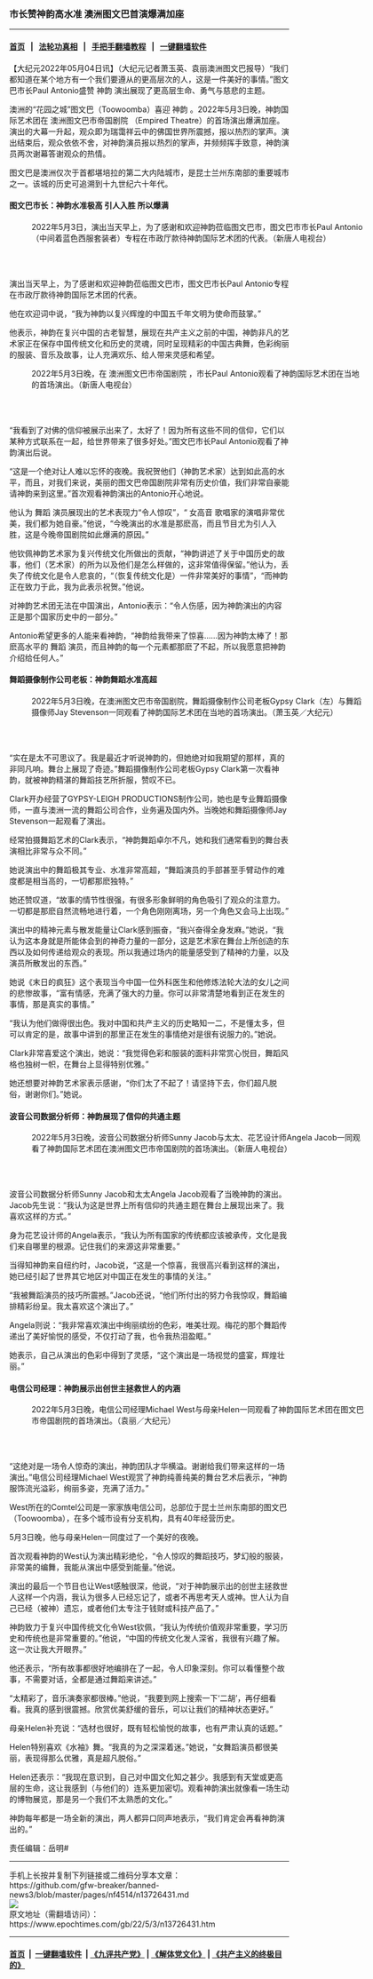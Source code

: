 ### 市长赞神韵高水准 澳洲图文巴首演爆满加座
------------------------

#### [首页](https://github.com/gfw-breaker/banned-news3/blob/master/README.md) &nbsp;&nbsp;|&nbsp;&nbsp; [法轮功真相](https://github.com/begood0513/basic/blob/master/README.md)  &nbsp;&nbsp;|&nbsp;&nbsp; [手把手翻墙教程](https://github.com/gfw-breaker/guides/wiki)  &nbsp;&nbsp;|&nbsp;&nbsp; [一键翻墙软件](https://github.com/gfw-breaker/nogfw/blob/master/README.md)  



<div><p>
 【大纪元2022年05月04日讯】（大纪元记者萧玉英、袁丽澳洲图文巴报导）“我们都知道在某个地方有一个我们要遵从的更高层次的人，这是一件美好的事情。”图文巴市长Paul Antonio盛赞
 <ok href="https://www.epochtimes.com/gb/tag/%E7%A5%9E%E9%9F%B5.html">
  神韵
 </ok>
 演出展现了更高层生命、勇气与慈悲的主题。
</p>
<p>
 澳洲的“花园之城”图文巴（Toowoomba）喜迎
 <ok href="https://www.epochtimes.com/gb/tag/%E7%A5%9E%E9%9F%B5.html">
  神韵
 </ok>
 。2022年5月3日晚，神韵国际艺术团在
 <ok href="https://www.epochtimes.com/gb/tag/%E6%BE%B3%E6%B4%B2%E5%9B%BE%E6%96%87%E5%B7%B4%E5%B8%82%E5%B8%9D%E5%9B%BD%E5%89%A7%E9%99%A2.html">
  澳洲图文巴市帝国剧院
 </ok>
 （Empired Theatre）的首场演出爆满加座。演出的大幕一升起，观众即为瑞霭祥云中的佛国世界所震撼，报以热烈的掌声。演出结束后，观众依依不舍，对神韵演员报以热烈的掌声，并频频挥手致意，神韵演员两次谢幕答谢观众的热情。
</p>
<p>
 图文巴是澳洲仅次于首都堪培拉的第二大内陆城市，是昆士兰州东南部的重要城市之一。该城的历史可追溯到十九世纪六十年代。
</p>
<h4>
 图文巴市长：神韵水准极高 引人入胜 所以爆满
</h4>
<figure aria-describedby="caption-attachment-13726554" class="wp-caption aligncenter" id="attachment_13726554" style="width: 600px">
 <ok href="https://i.epochtimes.com/assets/uploads/2022/05/id13726554-2205032024172124.jpg" target="_blank">
  <img alt="" class="size-large wp-image-13726554" src="https://i.epochtimes.com/assets/uploads/2022/05/id13726554-2205032024172124-600x400.jpg" title=""/>
 </ok>
 <br/><figcaption class="wp-caption-text" id="caption-attachment-13726554">
  2022年5月3日，演出当天早上，为了感谢和欢迎神韵莅临图文巴市，图文巴市市长Paul Antonio（中间着蓝色西服套装者）专程在市政厅款待神韵国际艺术团的代表。（新唐人电视台）
 </figcaption><br/>
</figure><br/>
<p>
 演出当天早上，为了感谢和欢迎神韵莅临图文巴市，图文巴市长Paul Antonio专程在市政厅款待神韵国际艺术团的代表。
</p>
<p>
 他在欢迎词中说，“我为神韵以复兴辉煌的中国五千年文明为使命而鼓掌。”
</p>
<p>
 他表示，神韵在复兴中国的古老智慧，展现在共产主义之前的中国，神韵非凡的艺术家正在保存中国传统文化和历史的灵魂，同时呈现精彩的中国古典舞，色彩绚丽的服装、音乐及故事，让人充满欢乐、给人带来灵感和希望。
</p>
<figure aria-describedby="caption-attachment-13726478" class="wp-caption aligncenter" id="attachment_13726478" style="width: 600px">
 <ok href="https://i.epochtimes.com/assets/uploads/2022/05/id13726478-54-20220503_730pm_Toowoomba-NTDTV-Paul-Antonio-Mayor-of-Toowoomba-Regional-Council.jpg" target="_blank">
  <img alt="" class="size-large wp-image-13726478" src="https://i.epochtimes.com/assets/uploads/2022/05/id13726478-54-20220503_730pm_Toowoomba-NTDTV-Paul-Antonio-Mayor-of-Toowoomba-Regional-Council-600x400.jpg"/>
 </ok>
 <br/><figcaption class="wp-caption-text" id="caption-attachment-13726478">
  2022年5月3日晚，在
  <ok href="https://www.epochtimes.com/gb/tag/%E6%BE%B3%E6%B4%B2%E5%9B%BE%E6%96%87%E5%B7%B4%E5%B8%82%E5%B8%9D%E5%9B%BD%E5%89%A7%E9%99%A2.html">
   澳洲图文巴市帝国剧院
  </ok>
  ，市长Paul Antonio观看了神韵国际艺术团在当地的首场演出。（新唐人电视台）
 </figcaption><br/>
</figure><br/>
<p>
 “我看到了对佛的信仰被展示出来了，太好了！因为所有这些不同的信仰，它们以某种方式联系在一起，给世界带来了很多好处。”图文巴市长Paul Antonio观看了神韵演出后说。
</p>
<p>
 “这是一个绝对让人难以忘怀的夜晚。我祝贺他们（神韵艺术家）达到如此高的水平，而且，对我们来说，美丽的图文巴帝国剧院非常有历史价值，我们非常自豪能请神韵来到这里。”首次观看神韵演出的Antonio开心地说。
</p>
<p>
 他认为
 <ok href="https://www.epochtimes.com/gb/tag/%E8%88%9E%E8%B9%88.html">
  舞蹈
 </ok>
 演员展现出的艺术表现力“令人惊叹”，“
 <ok href="https://www.epochtimes.com/gb/tag/%E5%A5%B3%E9%AB%98%E9%9F%B3.html">
  女高音
 </ok>
 歌唱家的演唱非常优美，我们都为她自豪。”他说，“今晚演出的水准是那麽高，而且节目尤为引人入胜，这是今晚帝国剧院如此爆满的原因。”
</p>
<p>
 他钦佩神韵艺术家为复兴传统文化所做出的贡献，“神韵讲述了关于中国历史的故事，他们（艺术家）的所为以及他们是怎么样做的，这非常值得保留。”他认为，丢失了传统文化是令人悲哀的，“（恢复传统文化是）一件非常美好的事情”，“而神韵正在致力于此，我为此表示祝贺。”他说。
</p>
<p>
 对神韵艺术团无法在中国演出，Antonio表示：“令人伤感，因为神韵演出的内容正是那个国家历史中的一部分。”
</p>
<p>
 Antonio希望更多的人能来看神韵，“神韵给我带来了惊喜……因为神韵太棒了！那麽高水平的
 <ok href="https://www.epochtimes.com/gb/tag/%E8%88%9E%E8%B9%88.html">
  舞蹈
 </ok>
 演员，而且神韵的每一个元素都那麽了不起，所以我愿意把神韵介绍给任何人。”
</p>
<h4>
 舞蹈摄像制作公司老板：神韵舞蹈水准高超
</h4>
<figure aria-describedby="caption-attachment-13726479" class="wp-caption aligncenter" id="attachment_13726479" style="width: 600px">
 <ok href="https://i.epochtimes.com/assets/uploads/2022/05/id13726479-31B-20220503_730pm_Toowoomba-Ying-xxxx-xxxx.jpg" target="_blank">
  <img alt="" class="size-large wp-image-13726479" src="https://i.epochtimes.com/assets/uploads/2022/05/id13726479-31B-20220503_730pm_Toowoomba-Ying-xxxx-xxxx-600x400.jpg"/>
 </ok>
 <br/><figcaption class="wp-caption-text" id="caption-attachment-13726479">
  2022年5月3日晚，在澳洲图文巴市帝国剧院，舞蹈摄像制作公司老板Gypsy Clark（左）与舞蹈摄像师Jay Stevenson一同观看了神韵国际艺术团在当地的首场演出。（萧玉英／大纪元）
 </figcaption><br/>
</figure><br/>
<p>
 “实在是太不可思议了。我是最近才听说神韵的，但她绝对如我期望的那样，真的非同凡响。舞台上展现了奇迹。”舞蹈摄像制作公司老板Gypsy Clark第一次看神韵，就被神韵精湛的舞蹈技艺所折服，赞叹不已。
</p>
<p>
 Clark开办经营了GYPSY-LEIGH PRODUCTIONS制作公司，她也是专业舞蹈摄像师，一直与澳洲一流的舞蹈公司合作，业务遍及国内外。当晚她和舞蹈摄像师Jay Stevenson一起观看了演出。
</p>
<p>
 经常拍摄舞蹈艺术的Clark表示，“神韵舞蹈卓尔不凡，她和我们通常看到的舞台表演相比非常与众不同。”
</p>
<p>
 她说演出中的舞蹈极其专业、水准非常高超，“舞蹈演员的手部甚至手臂动作的难度都是相当高的，一切都那麽独特。”
</p>
<p>
 她还赞叹道，“故事的情节性很强，有很多形象鲜明的角色吸引了观众的注意力。一切都是那麽自然流畅地进行着，一个角色刚刚离场，另一个角色又会马上出现。”
</p>
<p>
 演出中的精神元素与散发能量让Clark感到振奋，“我兴奋得全身发麻。”她说，“我认为这本身就是所能体会到的神奇力量的一部分，这是艺术家在舞台上所创造的东西以及如何传递给观众的表现。所以我通过场内的能量感受到了精神的力量，以及演员所散发出的东西。”
</p>
<p>
 她说《末日的疯狂》这个表现当今中国一位外科医生和他修炼法轮大法的女儿之间的悲惨故事，“富有情感，充满了强大的力量。你可以非常清楚地看到正在发生的事情，那是真实的事情。”
</p>
<p>
 “我认为他们做得很出色。我对中国和共产主义的历史略知一二，不是懂太多，但可以肯定的是，故事中讲到的那里正在发生的事情绝对是很有说服力的。”她说。
</p>
<p>
 Clark非常喜爱这个演出，她说：“我觉得色彩和服装的面料非常赏心悦目，舞蹈风格也独树一帜，在舞台上显得特别优雅。”
</p>
<p>
 她还想要对神韵艺术家表示感谢，“你们太了不起了！请坚持下去，你们超凡脱俗，谢谢你们。”她说。
</p>
<h4>
 波音公司数据分析师：神韵展现了信仰的共通主题
</h4>
<figure aria-describedby="caption-attachment-13726482" class="wp-caption aligncenter" id="attachment_13726482" style="width: 600px">
 <ok href="https://i.epochtimes.com/assets/uploads/2022/05/id13726482-55-20220503_730pm_Toowoomba-NTDTV-sunny-Jacob-Boeing-Data-analysit-Angela-Jacob-Florist-Designer.jpg" target="_blank">
  <img alt="" class="size-large wp-image-13726482" src="https://i.epochtimes.com/assets/uploads/2022/05/id13726482-55-20220503_730pm_Toowoomba-NTDTV-sunny-Jacob-Boeing-Data-analysit-Angela-Jacob-Florist-Designer-600x400.jpg"/>
 </ok>
 <br/><figcaption class="wp-caption-text" id="caption-attachment-13726482">
  2022年5月3日晚，波音公司数据分析师Sunny Jacob与太太、花艺设计师Angela Jacob一同观看了神韵国际艺术团在澳洲图文巴市帝国剧院的首场演出。（新唐人电视台）
 </figcaption><br/>
</figure><br/>
<p>
 波音公司数据分析师Sunny Jacob和太太Angela Jacob观看了当晚神韵的演出。Jacob先生说：“我认为这是世界上所有信仰的共通主题在舞台上展现出来了。我喜欢这样的方式。”
</p>
<p>
 身为花艺设计师的Angela表示，“我认为所有国家的传统都应该被承传，文化是我们来自哪里的根源。记住我们的来源这非常重要。”
</p>
<p>
 当得知神韵来自纽约时，Jacob说，“这是一个惊喜，我很高兴看到这样的演出，她已经引起了世界其它地区对中国正在发生的事情的关注。”
</p>
<p>
 “我被舞蹈演员的技巧所震撼。”Jacob还说，“他们所付出的努力令我惊叹，舞蹈编排精彩纷呈。我太喜欢这个演出了。”
</p>
<p>
 Angela则说：“我非常喜欢演出中绚丽缤纷的色彩，唯美壮观。梅花的那个舞蹈传递出了美好愉悦的感受，不仅打动了我，也令我热泪盈眶。”
</p>
<p>
 她表示，自己从演出的色彩中得到了灵感，“这个演出是一场视觉的盛宴，辉煌壮丽。”
</p>
<h4>
 电信公司经理：神韵展示出创世主拯救世人的内涵
</h4>
<figure aria-describedby="caption-attachment-13726483" class="wp-caption aligncenter" id="attachment_13726483" style="width: 600px">
 <ok href="https://i.epochtimes.com/assets/uploads/2022/05/id13726483-13-20220503_730pm_Toowoomba-Mary-EngeeringManager-2.jpg" target="_blank">
  <img alt="" class="size-large wp-image-13726483" src="https://i.epochtimes.com/assets/uploads/2022/05/id13726483-13-20220503_730pm_Toowoomba-Mary-EngeeringManager-2-600x401.jpg"/>
 </ok>
 <br/><figcaption class="wp-caption-text" id="caption-attachment-13726483">
  2022年5月3日晚，电信公司经理Michael West与母亲Helen一同观看了神韵国际艺术团在图文巴市帝国剧院的首场演出。（袁丽／大纪元）
 </figcaption><br/>
</figure><br/>
<p>
 “这绝对是一场令人惊奇的演出，神韵团队才华横溢。谢谢给我们带来这样的一场演出。”电信公司经理Michael West观赏了神韵纯善纯美的舞台艺术后表示，“神韵服饰流光溢彩，绚丽多姿，充满了活力。”
</p>
<p>
 West所在的Comtel公司是一家家族电信公司，总部位于昆士兰州东南部的图文巴（Toowoomba），在多个城市设有分支机构，具有40年经营历史。
</p>
<p>
 5月3日晚，他与母亲Helen一同度过了一个美好的夜晚。
</p>
<p>
 首次观看神韵的West认为演出精彩绝伦，“令人惊叹的舞蹈技巧，梦幻般的服装，非常美的编舞，我能从演出中感受到能量。”他说。
</p>
<p>
 演出的最后一个节目也让West感触很深，他说，“对于神韵展示出的创世主拯救世人这样一个内涵，我认为很多人已经忘记了，或者不再思考天人或神。世人认为自己已经（被神）遗忘，或者他们太专注于钱财或科技产品了。”
</p>
<p>
 神韵致力于复兴中国传统文化令West钦佩，“我认为传统价值观非常重要，学习历史和传统也是非常重要的。”他说，“中国的传统文化发人深省，我很有兴趣了解。这一次让我大开眼界。”
</p>
<p>
 他还表示，“所有故事都很好地编排在了一起，令人印象深刻。你可以看懂整个故事，不需要对话，全都是通过舞蹈来讲述。”
</p>
<p>
 “太精彩了，音乐演奏家都很棒。”他说，“我要到网上搜索一下‘二胡’，再仔细看看。我真的感到很震撼。欣赏优美舒缓的音乐，可以让我们的精神状态更好。”
</p>
<p>
 母亲Helen补充说：“选材也很好，既有轻松愉悦的故事，也有严肃认真的话题。”
</p>
<p>
 Helen特别喜欢《水袖》舞。“我真的为之深深着迷。”她说，“女舞蹈演员都很美丽，表现得那么优雅，真是超凡脱俗。”
</p>
<p>
 Helen还表示：“我现在意识到，自己对中国文化知之甚少。我感到有天堂或更高层的生命，这让我感到（与他们的）连系更加密切。观看神韵演出就像看一场生动的博物展览，那是另一个我们不太熟悉的文化。”
</p>
<p>
 神韵每年都是一场全新的演出，两人都异口同声地表示，“我们肯定会再看神韵演出的。”
</p>
<p>
 责任编辑：岳明#
</p>
<p>
</p>
</div>
<hr/>
手机上长按并复制下列链接或二维码分享本文章：<br/>
https://github.com/gfw-breaker/banned-news3/blob/master/pages/nf4514/n13726431.md <br/>
<a href='https://github.com/gfw-breaker/banned-news3/blob/master/pages/nf4514/n13726431.md'><img src='https://github.com/gfw-breaker/banned-news3/blob/master/pages/nf4514/n13726431.md.png'/></a> <br/>
原文地址（需翻墙访问）：https://www.epochtimes.com/gb/22/5/3/n13726431.htm


------------------------
#### [首页](https://github.com/gfw-breaker/banned-news3/blob/master/README.md) &nbsp;|&nbsp; [一键翻墙软件](https://github.com/gfw-breaker/nogfw/blob/master/README.md) &nbsp;| [《九评共产党》](https://github.com/gfw-breaker/9ping.md/blob/master/README.md#九评之一评共产党是什么) | [《解体党文化》](https://github.com/gfw-breaker/jtdwh.md/blob/master/README.md) | [《共产主义的终极目的》](https://github.com/gfw-breaker/gczydzjmd.md/blob/master/README.md)


<img src='http://gfw-breaker.win/banned-news3/pages/nf4514/n13726431.md' width='0px' height='0px'/>